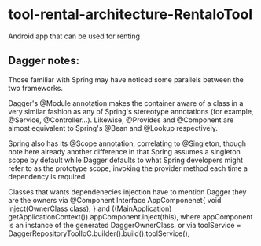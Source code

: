 # tool-rental-architecture-RentaloTool
Android app that can be used for renting



## Dagger notes:
Those familiar with Spring may have noticed some parallels between the two frameworks.

Dagger's @Module annotation makes the container aware of a class in a very similar fashion as any of Spring's stereotype annotations (for example, @Service, @Controller…). Likewise, @Provides and @Component are almost equivalent to Spring's @Bean and @Lookup respectively.

Spring also has its @Scope annotation, correlating to @Singleton, though note here already another difference in that Spring assumes a singleton scope by default while Dagger defaults to what Spring developers might refer to as the prototype scope, invoking the provider method each time a dependency is required.


Classes that wants dependenecies injection have to mention Dagger they are the owners via
@Component Interface AppComponenet{
    void inject(OwnerClass class);
} and  ((MainApplication) getApplicationContext()).appComponent.inject(this), where appComponent is an instance of the generated DaggerOwnerClass.
or via
 toolService = DaggerRepositoryToolIoC.builder().build().toolService();